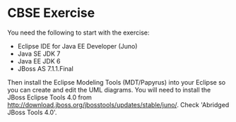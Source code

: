 CBSE Exercise
=============

You need the following to start with the exercise:
- Eclipse IDE for Java EE Developer (Juno)
- Java SE JDK 7
- Java EE JDK 6
- JBoss AS 7.1.1.Final

Then install the Eclipse Modeling Tools (MDT/Papyrus) into your Eclipse so you can create and edit the UML diagrams.
You will need to install the JBoss Eclipse Tools 4.0 from http://download.jboss.org/jbosstools/updates/stable/juno/.
Check 'Abridged JBoss Tools 4.0'.
